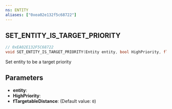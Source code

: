 ```yaml
---
ns: ENTITY
aliases: ["0xea02e132f5c68722"]
---
```

## SET_ENTITY_IS_TARGET_PRIORITY

```c
// 0xEA02E132F5C68722
void SET_ENTITY_IS_TARGET_PRIORITY(Entity entity, bool HighPriority, float fTargetableDistance);
```

Set entity to be a target priority


## Parameters
* **entity**: 
* **HighPriority**: 
* **fTargetableDistance**: (Default value: `0`)
